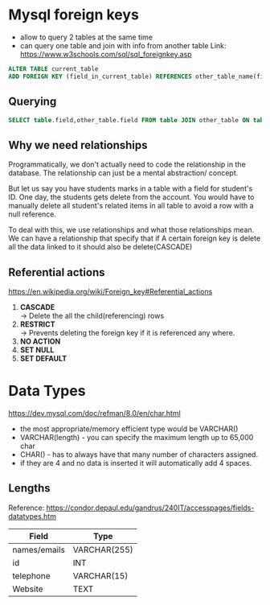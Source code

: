 # Mysql foreign keys
 - allow to query 2 tables at the same time
 - can query one table and join with info from another table
Link: https://www.w3schools.com/sql/sql_foreignkey.asp

 ```sql
 ALTER TABLE current_table
ADD FOREIGN KEY (field_in_current_table) REFERENCES other_table_name(field_to_be_referenced);
 ```

## Querying
```sql
SELECT table.field,other_table.field FROM table JOIN other_table ON table.field = other_table.field
```
## Why we need relationships
Programmatically, we don't actually need to code the relationship in the database. The relationship can just be a mental abstraction/ concept.

But let us say you have students marks in a table with a field for student's ID. One day, the students gets delete from the account. You would have to manually delete all student's related items in all table to avoid a row with a null reference.

To deal with this, we use relationships and what those relationships mean. We can have a relationship that specify that if A certain foreign key is delete all the data linked to it should also be delete(CASCADE)

## Referential actions
https://en.wikipedia.org/wiki/Foreign_key#Referential_actions
1. **CASCADE**  
-> Delete the all the child(referencing) rows
1. **RESTRICT**  
-> Prevents deleting the foreign key if it is referenced any where.
1. **NO ACTION**
1. **SET NULL**
1. **SET DEFAULT**

# Data Types
https://dev.mysql.com/doc/refman/8.0/en/char.html
- the most appropriate/memory efficient type would be VARCHAR()
- VARCHAR(length) - you can specify the maximum length up to 65,000 char
- CHAR() - has to always have that many number of characters assigned.
- if they are 4 and no data is inserted it will automatically add 4 spaces.

## Lengths
Reference: https://condor.depaul.edu/gandrus/240IT/accesspages/fields-datatypes.htm

| Field | Type|
| ----- | ---- |
| names/emails | VARCHAR(255) |
| id | INT |
| telephone | VARCHAR(15)|
| Website | TEXT|

